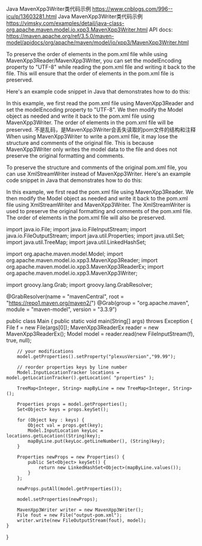 Java MavenXpp3Writer类代码示例
https://www.cnblogs.com/996--icu/p/13603281.html
Java MavenXpp3Writer类代码示例
https://vimsky.com/examples/detail/java-class-org.apache.maven.model.io.xpp3.MavenXpp3Writer.html
API docs:
https://maven.apache.org/ref/3.5.0/maven-model/apidocs/org/apache/maven/model/io/xpp3/MavenXpp3Writer.html


To preserve the order of elements in the pom.xml file while using MavenXpp3Reader/MavenXpp3Writer, you can set the modelEncoding property to "UTF-8" while reading the pom.xml file and writing it back to the file. This will ensure that the order of elements in the pom.xml file is preserved.

Here's an example code snippet in Java that demonstrates how to do this:

In this example, we first read the pom.xml file using MavenXpp3Reader and set the modelEncoding property to "UTF-8". We then modify the Model object as needed and write it back to the pom.xml file using MavenXpp3Writer. The order of elements in the pom.xml file will be preserved. 
不是乱码，是MavenXpp3Writer会丢失读取的pom文件的结构和注释
When using MavenXpp3Writer to write a pom.xml file, it may lose the structure and comments of the original file. This is because MavenXpp3Writer only writes the model data to the file and does not preserve the original formatting and comments.

To preserve the structure and comments of the original pom.xml file, you can use XmlStreamWriter instead of MavenXpp3Writer. Here's an example code snippet in Java that demonstrates how to do this:

In this example, we first read the pom.xml file using MavenXpp3Reader. We then modify the Model object as needed and write it back to the pom.xml file using XmlStreamWriter and MavenXpp3Writer. The XmlStreamWriter is used to preserve the original formatting and comments of the pom.xml file. The order of elements in the pom.xml file will also be preserved. 

import java.io.File;
import java.io.FileInputStream;
import java.io.FileOutputStream;
import java.util.Properties;
import java.util.Set;
import java.util.TreeMap;
import java.util.LinkedHashSet;

import org.apache.maven.model.Model;
import org.apache.maven.model.io.xpp3.MavenXpp3Reader;
import org.apache.maven.model.io.xpp3.MavenXpp3ReaderEx;
import org.apache.maven.model.io.xpp3.MavenXpp3Writer;

import groovy.lang.Grab;
import groovy.lang.GrabResolver;

@GrabResolver(name = "mavenCentral", root = "https://repo1.maven.org/maven2/")
@Grab(group = "org.apache.maven", module = "maven-model", version = "3.3.9")

public class Main {
    public static void main(String[] args) throws Exception {
        File f = new File(args[0]);
        MavenXpp3ReaderEx reader = new MavenXpp3ReaderEx();
        Model model = reader.read(new FileInputStream(f), true, null);

        // your modifications
        model.getProperties().setProperty("plexusVersion","99.99");

        // reorder properties keys by line number
        Model.InputLocationTracker locations = model.getLocationTracker().getLocation( "properties" );

        TreeMap<Integer, String> mapByLine = new TreeMap<Integer, String>();

        Properties props = model.getProperties();
        Set<Object> keys = props.keySet();

        for (Object key : keys) {
            Object val = props.get(key);
            Model.InputLocation keyLoc = locations.getLocation((String)key);
            mapByLine.put(keyLoc.getLineNumber(), (String)key);
        }

        Properties newProps = new Properties() {
            public Set<Object> keySet() {
                return new LinkedHashSet<Object>(mapByLine.values());
            }
        };

        newProps.putAll(model.getProperties());

        model.setProperties(newProps);

        MavenXpp3Writer writer = new MavenXpp3Writer();
        File fout = new File("output-pom.xml");
        writer.write(new FileOutputStream(fout), model);
    }
}
